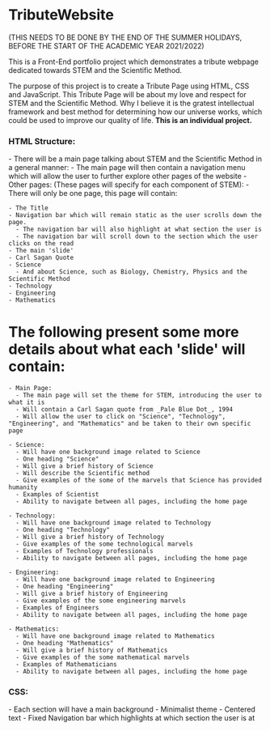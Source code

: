 # TributeWebsite

(THIS NEEDS TO BE DONE BY THE END OF THE SUMMER HOLIDAYS, BEFORE THE START OF THE ACADEMIC YEAR 2021/2022)

This is a Front-End portfolio project which demonstrates a tribute webpage dedicated towards STEM and the Scientific Method.

The purpose of this project is to create a Tribute Page using HTML, CSS and JavaScript. This Tribute Page will be about my love and respect for STEM and the Scientific Method. Why I believe it is the gratest intellectual framework and best method for determining how our universe works, which could be used to improve our quality of life. **This is an individual project.**

<h3>HTML Structure:</h3>
  - There will be a main page talking about STEM and the Scientific Method in a general manner:
    - The main page will then contain a navigation menu which will allow the user to further explore other pages of the website
  - Other pages: (These pages will specify for each component of STEM):
  - There will only be one page, this page will contain:
  
    - The Title
    - Navigation bar which will remain static as the user scrolls down the page.
      - The navigation bar will also highlight at what section the user is
      - The navigation bar will scroll down to the section which the user clicks on the read
    - The main 'slide'
    - Carl Sagan Quote
    - Science
      - And about Science, such as Biology, Chemistry, Physics and the Scientific Method
    - Technology
    - Engineering
    - Mathematics


 <h1>The following present some more details about what each 'slide' will contain:</h1>
 
    - Main Page:
      - The main page will set the theme for STEM, introducing the user to what it is
      - Will contain a Carl Sagan quote from _Pale Blue Dot_, 1994
      - Will allow the user to click on "Science", "Technology", "Engineering", and "Mathematics" and be taken to their own specific page
  
    - Science:
      - Will have one background image related to Science
      - One heading "Science"
      - Will give a brief history of Science
      - Will describe the Scientific method
      - Give examples of the some of the marvels that Science has provided humanity
      - Examples of Scientist
      - Ability to navigate between all pages, including the home page
      
    - Technology:
      - Will have one background image related to Technology
      - One heading "Technology"
      - Will give a brief history of Technology
      - Give examples of the some technological marvels
      - Examples of Technology professionals
      - Ability to navigate between all pages, including the home page
      
    - Engineering:
      - Will have one background image related to Engineering
      - One heading "Engineering"
      - Will give a brief history of Engineering
      - Give examples of the some engineering marvels
      - Examples of Engineers
      - Ability to navigate between all pages, including the home page
      
    - Mathematics:
      - Will have one background image related to Mathematics
      - One heading "Mathematics"
      - Will give a brief history of Mathematics
      - Give examples of the some mathematical marvels
      - Examples of Mathematicians
      - Ability to navigate between all pages, including the home page

<h3>CSS:</h3>
  - Each section will have a main background
  - Minimalist theme
  - Centered text
  - Fixed Navigation bar which highlights at which section the user is at
